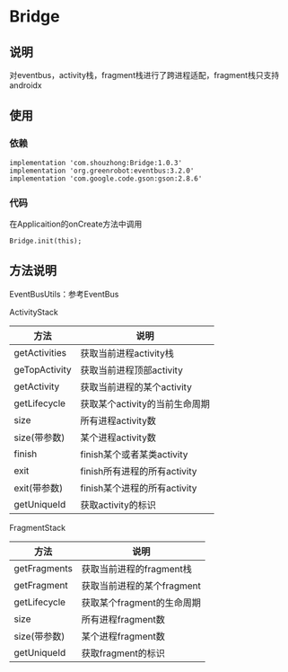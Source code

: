 # Bridge
## 说明
对eventbus，activity栈，fragment栈进行了跨进程适配，fragment栈只支持androidx
## 使用
### 依赖
```
implementation 'com.shouzhong:Bridge:1.0.3'
implementation 'org.greenrobot:eventbus:3.2.0'
implementation 'com.google.code.gson:gson:2.8.6'
```
### 代码
在Applicaition的onCreate方法中调用
```
Bridge.init(this);
```

## 方法说明
EventBusUtils：参考EventBus

ActivityStack

方法 | 说明
------------ | -------------
getActivities | 获取当前进程activity栈
geTopActivity | 获取当前进程顶部activity
getActivity | 获取当前进程的某个activity
getLifecycle | 获取某个activity的当前生命周期
size | 所有进程activity数
size(带参数) | 某个进程activity数
finish | finish某个或者某类activity
exit | finish所有进程的所有activity
exit(带参数) | finish某个进程的所有activity
getUniqueId | 获取activity的标识

FragmentStack

方法 | 说明
------------ | -------------
getFragments | 获取当前进程的fragment栈
getFragment | 获取当前进程的某个fragment
getLifecycle | 获取某个fragment的生命周期
size | 所有进程fragment数
size(带参数) | 某个进程fragment数
getUniqueId | 获取fragment的标识